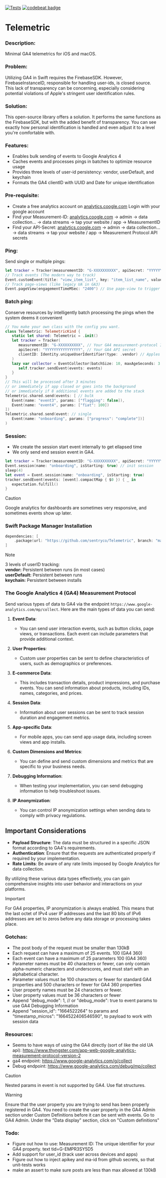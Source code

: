 [![Tests](https://github.com/sentryco/Telemetric/actions/workflows/Tests.yml/badge.svg)](https://github.com/sentryco/Telemetric/actions/workflows/Tests.yml)
[![codebeat badge](https://codebeat.co/badges/7079731f-6d84-4a37-9713-2f29c65d1f05)](https://codebeat.co/projects/github-com-sentryco-telemetric-main)

# Telemetric

### Description:
Minimal GA4 telemetrics for iOS and macOS. 

### Problem:
Utilizing GA4 in Swift requires the FirebaseSDK. However, FirebaseInstanceID, responsible for handling user-ids, is closed source. This lack of transparency can be concerning, especially considering potential violations of Apple's stringent user identification rules.

### Solution:
This open-source library offers a solution. It performs the same functions as the FirebaseSDK, but with the added benefit of transparency. You can see exactly how personal identification is handled and even adjust it to a level you're comfortable with.

### Features:
- Enables bulk sending of events to Google Analytics 4
- Caches events and processes pings in batches to optimize resource usage
- Provides three levels of user-id persistency: vendor, userDefault, and keychain
- Formats the GA4 clientID with UUID and Date for unique identification 

### Pre-requisite:
- Create a free analytics account on [analytics.coogle.com](analytics.coogle.com) Login with your google account
- Find your Measurement-ID: [analytics.coogle.com](analytics.coogle.com) -> admin -> data collection... -> data streams -> tap your website / app -> MeasurementID
- Find your API-Secret: [analytics.coogle.com](analytics.coogle.com) -> admin -> data collection... -> data streams -> tap your website / app -> Measurement Protocol API secrets

### Ping:
Send single or multiple pings:
```swift
let tracker = Tracker(measurementID: "G-XXXXXXXXXX", apiSecret: "YYYYYYYYYYYYYYYY")
// Track events (The modern way to track)
Event.customEvent(title: "view_item_list", key: "item_list_name", value: "Home Page"),
// Track page-views (like legacy UA in GA3)
Event.pageView(engagementTimeMSec: "2400") // Use page-view to trigger user-engagment event in GA4
```

### Batch ping:
Conserve resources by intelligently batch processing the pings when the system deems it convenient
```swift
// You make your own class with the config you want. 
class Telemetric: TelemetricKind {
   static let shared: Telemetric = .init()
   let tracker = Tracker(
      measurementID: "G-XXXXXXXXXX", // Your GA4 measurement-protocol ID
      apiSecret: "YYYYYYYYYYYYYYYY", // Your GA4 API secret
      clientID: Identity.uniqueUserIdentifier(type: .vendor) // Apples privacy friendly user id
   )
   lazy var collector = EventCollector(batchSize: 10, maxAgeSeconds: 3 * 60) { events in
      self.tracker.sendEvent(events: events)
   }
}
// This will be processed after 3 minutes
// or immediately if app closed or goes into the background
// or immediately if 8 additional events are added to the stack
Telemetric.shared.send(events: [ // bulk
   Event(name: "event3", params: ["flagging": false]),
   Event(name: "event4", params: ["fiat": 100])
])
Telemetric.shared.send(event: // single
   Event(name: "onboarding", params: ["progress": "complete"])]
)
```

### Session:
- We create the session start event internally to get ellapsed time
- We only send end session event in GA4. 
```swift
let tracker = Tracker(measurementID: "G-XXXXXXXXXX", apiSecret: "YYYYYYYYYYYYYYYY")
Event.session(name: "onboarding", isStarting: true) // init session
sleep(4)
let event = Event.session(name: "onboarding", isStarting: true)
tracker.sendEvent(events: [event].compactMap { $0 }) { _ in
   expectation.fulfill()
}
```

> [!CAUTION]  
> Google analytics for dashboards are sometimes very responsive, and sometimes events show up later.
 
### Swift Package Manager Installation

```swift
dependencies: [
    .package(url: "https://github.com/sentryco/Telemetric", branch: "main")
]
```

> [!NOTE]
> 3 levels of userID tracking:  
> **vendor:**  Persistent between runs (in most cases)   
> **userDefault:** Persistent between runs  
> **keychain:** Persistent between installs  

### The Google Analytics 4 (GA4) Measurement Protocol

Send various types of data to GA4 via the endpoint `https://www.google-analytics.com/mp/collect`. Here are the main types of data you can send:

1. **Event Data**: 
   - You can send user interaction events, such as button clicks, page views, or transactions. Each event can include parameters that provide additional context.

2. **User Properties**: 
   - Custom user properties can be sent to define characteristics of users, such as demographics or preferences.

3. **E-commerce Data**: 
   - This includes transaction details, product impressions, and purchase events. You can send information about products, including IDs, names, categories, and prices.

4. **Session Data**: 
   - Information about user sessions can be sent to track session duration and engagement metrics.

5. **App-specific Data**: 
   - For mobile apps, you can send app usage data, including screen views and app installs.

6. **Custom Dimensions and Metrics**: 
   - You can define and send custom dimensions and metrics that are specific to your business needs.

7. **Debugging Information**: 
   - When testing your implementation, you can send debugging information to help troubleshoot issues.

8. **IP Anonymization**: 
   - You can control IP anonymization settings when sending data to comply with privacy regulations.

## Important Considerations

- **Payload Structure**: The data must be structured in a specific JSON format according to GA4's requirements.
- **Authentication**: Ensure that the requests are authenticated properly if required by your implementation.
- **Rate Limits**: Be aware of any rate limits imposed by Google Analytics for data collection.

By utilizing these various data types effectively, you can gain comprehensive insights into user behavior and interactions on your platforms.

> [!IMPORTANT]  
> For GA4 properties, IP anonymization is always enabled. This means that the last octet of IPv4 user IP addresses and the last 80 bits of IPv6 addresses are set to zeros before any data storage or processing takes place.

### Gotchas:
- The post body of the request must be smaller than 130kB
- Each request can have a maximum of 25 events.  100 (GA4 360)
- Each event can have a maximum of 25 parameters 100 (GA4 360)
- Parameter names must be 40 characters or fewer, can only contain alpha-numeric characters and underscores, and must start with an alphabetical character.
- Parameter values must be 100 characters or fewer for standard GA4 properties and 500 characters or fewer for GA4 360 properties
- User property names must be 24 characters or fewer.
- User property values must be 36 characters or fewer
- Append  "debug_mode": 1, // or "debug_mode": true to event params to use GA4 Debugging Information
- Append "session_id": "1664522264" to params and "timestamp_micros": "1664522406546590", to payload to work with session data 

### Resources:
- Seems to have ways of using the GA4 directly (sort of like the old UA api): https://www.thyngster.com/app-web-google-analytics-measurement-protocol-version-2
- ga4 endpoint: https://www.google-analytics.com/g/collect
- Debug endpoint: https://www.google-analytics.com/debug/mp/collect

> [!CAUTION]  
> Nested params in event is not supported by GA4. Use flat structures.
 
> [!WARNING]
> Ensure that the user property you are trying to send has been properly registered in GA4. You need to create the user property in the GA4 Admin section under Custom Definitions before it can be sent with events. Go to GA4 Admin. Under the "Data display" section, click on "Custom definitions"

### Todo:
- Figure out how to use: Measurement ID: The unique identifier for your GA4 property. text tid=G-EMPR3SY5D5
- Add support for user_id (track user across devices and apps)
- Figure out how to inject apikey and ma-id from github secrets, so that unit-tests works
- make an assert to make sure posts are less than max allowed at 130kB
